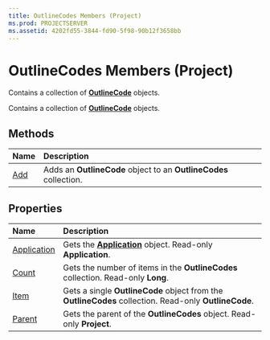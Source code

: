 ```yaml
---
title: OutlineCodes Members (Project)
ms.prod: PROJECTSERVER
ms.assetid: 4202fd55-3844-fd90-5f98-90b12f3658bb
---
```



# OutlineCodes Members (Project)
Contains a collection of  **[OutlineCode](outlinecode-object-project.md)** objects.

Contains a collection of  **[OutlineCode](outlinecode-object-project.md)** objects.


## Methods



|**Name**|**Description**|
|:-----|:-----|
|[Add](outlinecodes-add-method-project.md)|Adds an  **OutlineCode** object to an **OutlineCodes** collection.|

## Properties



|**Name**|**Description**|
|:-----|:-----|
|[Application](outlinecodes-application-property-project.md)|Gets the  **[Application](application-object-project.md)** object. Read-only **Application**.|
|[Count](outlinecodes-count-property-project.md)|Gets the number of items in the  **OutlineCodes** collection. Read-only **Long**.|
|[Item](outlinecodes-item-property-project.md)|Gets a single  **OutlineCode** object from the **OutlineCodes** collection. Read-only **OutlineCode**.|
|[Parent](outlinecodes-parent-property-project.md)|Gets the parent of the  **OutlineCodes** object. Read-only **Project**.|

